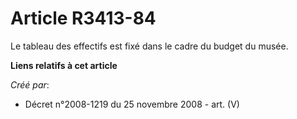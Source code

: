 # Article R3413-84

Le tableau des effectifs est fixé dans le cadre du budget du musée.

**Liens relatifs à cet article**

_Créé par_:

  - Décret n°2008-1219 du 25 novembre 2008 - art. (V)
